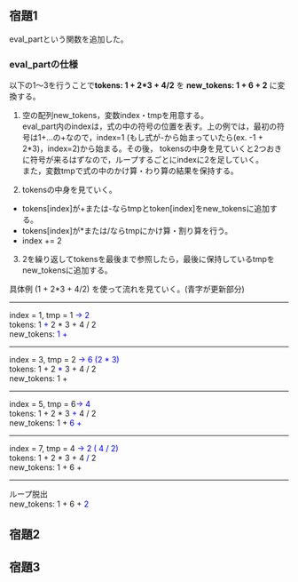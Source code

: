 ## 宿題1

eval_partという関数を追加した。

### eval_partの仕様
以下の1〜3を行うことで**tokens: 1 + 2*3 + 4/2** を **new_tokens: 1 + 6 + 2** に変換する。

1. 空の配列new_tokens，変数index・tmpを用意する。<br/>
eval_part内のindexは，式の中の符号の位置を表す。上の例では，最初の符号は1+...の+なので，index=1
(もし式が-から始まっていたら(ex. -1 + 2*3)，index=2)から始まる。その後， tokensの中身を見ていくと2つおきに符号が来るはずなので，ループするごとにindexに2を足していく。<br/>
また，変数tmpで式の中のかけ算・わり算の結果を保持する。<br/>

2. tokensの中身を見ていく。<br/>
  - tokens[index]が+または-ならtmpとtoken[index]をnew_tokensに追加する。
  - tokens[index]が*または/ならtmpにかけ算・割り算を行う。
  - index += 2

3. 2を繰り返してtokensを最後まで参照したら，最後に保持しているtmpをnew_tokensに追加する。

具体例 (1 + 2*3 + 4/2) を使って流れを見ていく。(青字が更新部分)
***
index = 1, tmp = 1 <font color="Blue">-> 2</font><br/>
tokens: 1 <font color="Blue">+</font> 2 * 3 + 4 / 2<br/>
new_tokens: <font color="Blue">1 +</font>

***
index = 3, tmp = 2 <font color="Blue">-> 6 (2 * 3)</font><br/>
tokens: 1 + 2 <font color="Blue">*</font> 3 + 4 / 2<br/>
new_tokens: 1 +

***
index = 5, tmp = 6<font color="Blue">-> 4</font><br/>
tokens: 1 + 2 * 3 <font color="Blue">+</font> 4 / 2<br/>
new_tokens: 1 + <font color="Blue">6 +</font>

***
index = 7, tmp = 4 <font color="Blue">-> 2 ( 4 / 2)</font><br/>
tokens: 1 + 2 * 3 + 4 <font color="Blue">/</font> 2<br/>
new_tokens: 1 + 6 + 

***
ループ脱出<br/>
new_tokens: 1 + 6 + <font color="Blue">2</font>


## 宿題2


## 宿題3

